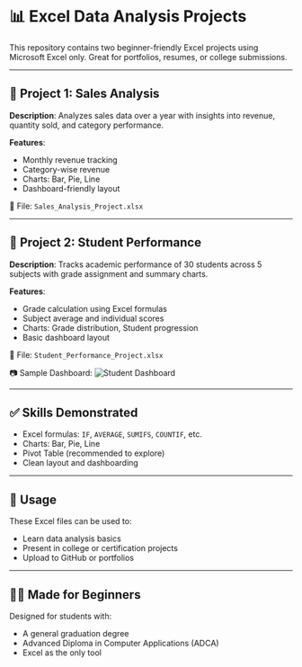 # 📊 Excel Data Analysis Projects

This repository contains two beginner-friendly Excel projects using Microsoft Excel only. Great for portfolios, resumes, or college submissions.

---

## 📁 Project 1: Sales Analysis
**Description**: Analyzes sales data over a year with insights into revenue, quantity sold, and category performance.

**Features**:
- Monthly revenue tracking
- Category-wise revenue
- Charts: Bar, Pie, Line
- Dashboard-friendly layout

📄 File: `Sales_Analysis_Project.xlsx`

---

## 📁 Project 2: Student Performance
**Description**: Tracks academic performance of 30 students across 5 subjects with grade assignment and summary charts.

**Features**:
- Grade calculation using Excel formulas
- Subject average and individual scores
- Charts: Grade distribution, Student progression
- Basic dashboard layout

📄 File: `Student_Performance_Project.xlsx`

📷 Sample Dashboard:
![Student Dashboard](Student_Dashboard_Screenshot.png)

---

## ✅ Skills Demonstrated
- Excel formulas: `IF`, `AVERAGE`, `SUMIFS`, `COUNTIF`, etc.
- Charts: Bar, Pie, Line
- Pivot Table (recommended to explore)
- Clean layout and dashboarding

---

## 🔗 Usage
These Excel files can be used to:
- Learn data analysis basics
- Present in college or certification projects
- Upload to GitHub or portfolios

---

## 👨‍💻 Made for Beginners
Designed for students with:
- A general graduation degree
- Advanced Diploma in Computer Applications (ADCA)
- Excel as the only tool

